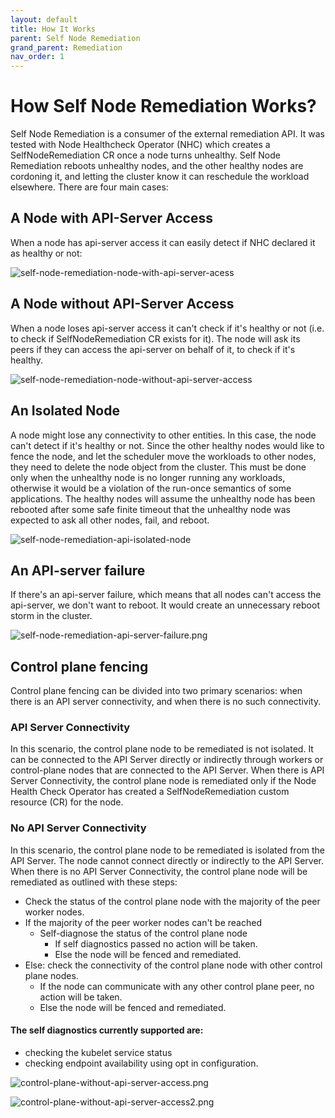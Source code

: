 ```yaml
---
layout: default
title: How It Works
parent: Self Node Remediation
grand_parent: Remediation
nav_order: 1
---
```


# How Self Node Remediation Works?

Self Node Remediation is a consumer of the external remediation API. It was tested with Node Healthcheck Operator (NHC) which creates a SelfNodeRemediation CR once a node turns unhealthy.
Self Node Remediation reboots unhealthy nodes, and the other healthy nodes are cordoning it, and letting the cluster know it can reschedule the workload elsewhere.
There are four main cases:

## A Node with API-Server Access
When a node has api-server access it can easily detect if NHC declared it as healthy or not:

![self-node-remediation-node-with-api-server-acess](../../images/self-node-remediation-with-api-server-access.png)

## A Node without API-Server Access
When a node loses api-server access it can't check if it's healthy or not (i.e. to check if SelfNodeRemediation CR exists for it).
The node will ask its peers if they can access the api-server on behalf of it, to check if it's healthy.

![self-node-remediation-node-without-api-server-access](../../images/self-node-remediation-node-without-api-server-access.png)

## An Isolated Node 
A node might lose any connectivity to other entities. In this case, the node can't detect if it's healthy or not.
Since the other healthy nodes would like to fence the node, and let the scheduler move the workloads to other nodes, they need to delete the node object from the cluster.
This must be done only when the unhealthy node is no longer running any workloads, otherwise it would be a violation of the run-once semantics of some applications.
The healthy nodes will assume the unhealthy node has been rebooted after some safe finite timeout that the unhealthy node was expected to ask all other nodes, fail, and reboot.

![self-node-remediation-api-isolated-node](../../images/self-node-remediation-api-isolated-node.png)

## An API-server failure
If there's an api-server failure, which means that all nodes can't access the api-server, we don't want to reboot.
It would create an unnecessary reboot storm in the cluster.

![self-node-remediation-api-server-failure.png](../../images/self-node-remediation-api-server-failure.png)

## Control plane fencing
Control plane fencing can be divided into two primary scenarios: when there is an API server connectivity, and when there is no such connectivity.

### API Server Connectivity
In this scenario, the control plane node to be remediated is not isolated. It can be connected to the API Server directly or indirectly through workers or control-plane nodes that are connected to the API Server.
When there is API Server Connectivity, the control plane node is remediated only if the Node Health Check Operator has created a SelfNodeRemediation custom resource (CR) for the node.

### No API Server Connectivity
In this scenario, the control plane node to be remediated is isolated from the API Server. The node cannot connect directly or indirectly to the API Server.
When there is no API Server Connectivity, the control plane node will be remediated as outlined with these steps:
- Check the status of the control plane node with the majority of the peer worker nodes. 
- If the majority of the peer worker nodes can't be reached 
  - Self-diagnose the status of the control plane node
    - If self diagnostics passed no action will be taken.
    - Else the node will be fenced and remediated.
- Else: check the connectivity of the control plane node with other control plane nodes. 
  - If the node can communicate with any other control plane peer, no action will be taken. 
  - Else the node will be fenced and remediated.

#### The self diagnostics currently supported are: 
- checking the kubelet service status
- checking endpoint availability using opt in configuration.

![control-plane-without-api-server-access.png](../../images/control-plane-without-api-server-access.png)

![control-plane-without-api-server-access2.png](../../images/control-plane-without-api-server-access2.png)
